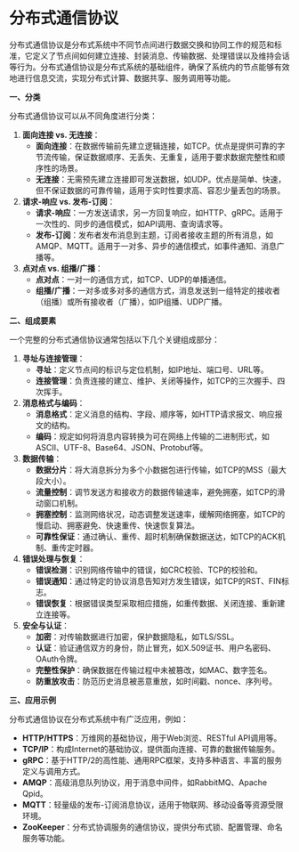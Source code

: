 # 分布式通信协议

分布式通信协议是分布式系统中不同节点间进行数据交换和协同工作的规范和标准，它定义了节点间如何建立连接、封装消息、传输数据、处理错误以及维持会话等行为。分布式通信协议是分布式系统的基础组件，确保了系统内的节点能够有效地进行信息交流，实现分布式计算、数据共享、服务调用等功能。

**一、分类**

分布式通信协议可以从不同角度进行分类：

1. **面向连接 vs. 无连接**：
   - **面向连接**：在数据传输前先建立逻辑连接，如TCP。优点是提供可靠的字节流传输，保证数据顺序、无丢失、无重复，适用于要求数据完整性和顺序性的场景。
   - **无连接**：无需预先建立连接即可发送数据，如UDP。优点是简单、快速，但不保证数据的可靠传输，适用于实时性要求高、容忍少量丢包的场景。
2. **请求-响应 vs. 发布-订阅**：
   - **请求-响应**：一方发送请求，另一方回复响应，如HTTP、gRPC。适用于一次性的、同步的通信模式，如API调用、查询请求等。
   - **发布-订阅**：发布者发布消息到主题，订阅者接收主题的所有消息，如AMQP、MQTT。适用于一对多、异步的通信模式，如事件通知、消息广播等。
3. **点对点 vs. 组播/广播**：
   - **点对点**：一对一的通信方式，如TCP、UDP的单播通信。
   - **组播/广播**：一对多或多对多的通信方式，消息发送到一组特定的接收者（组播）或所有接收者（广播），如IP组播、UDP广播。

**二、组成要素**

一个完整的分布式通信协议通常包括以下几个关键组成部分：

1. **寻址与连接管理**：
   - **寻址**：定义节点间的标识与定位机制，如IP地址、端口号、URL等。
   - **连接管理**：负责连接的建立、维护、关闭等操作，如TCP的三次握手、四次挥手。
2. **消息格式与编码**：
   - **消息格式**：定义消息的结构、字段、顺序等，如HTTP请求报文、响应报文的结构。
   - **编码**：规定如何将消息内容转换为可在网络上传输的二进制形式，如ASCII、UTF-8、Base64、JSON、Protobuf等。
3. **数据传输**：
   - **数据分片**：将大消息拆分为多个小数据包进行传输，如TCP的MSS（最大段大小）。
   - **流量控制**：调节发送方和接收方的数据传输速率，避免拥塞，如TCP的滑动窗口机制。
   - **拥塞控制**：监测网络状况，动态调整发送速率，缓解网络拥塞，如TCP的慢启动、拥塞避免、快速重传、快速恢复算法。
   - **可靠性保证**：通过确认、重传、超时机制确保数据送达，如TCP的ACK机制、重传定时器。
4. **错误处理与恢复**：
   - **错误检测**：识别网络传输中的错误，如CRC校验、TCP的校验和。
   - **错误通知**：通过特定的协议消息告知对方发生错误，如TCP的RST、FIN标志。
   - **错误恢复**：根据错误类型采取相应措施，如重传数据、关闭连接、重新建立连接等。
5. **安全与认证**：
   - **加密**：对传输数据进行加密，保护数据隐私，如TLS/SSL。
   - **认证**：验证通信双方的身份，防止冒充，如X.509证书、用户名密码、OAuth令牌。
   - **完整性保护**：确保数据在传输过程中未被篡改，如MAC、数字签名。
   - **防重放攻击**：防范历史消息被恶意重放，如时间戳、nonce、序列号。

**三、应用示例**

分布式通信协议在分布式系统中有广泛应用，例如：

- **HTTP/HTTPS**：万维网的基础协议，用于Web浏览、RESTful API调用等。
- **TCP/IP**：构成Internet的基础协议，提供面向连接、可靠的数据传输服务。
- **gRPC**：基于HTTP/2的高性能、通用RPC框架，支持多种语言、丰富的服务定义与调用方式。
- **AMQP**：高级消息队列协议，用于消息中间件，如RabbitMQ、Apache Qpid。
- **MQTT**：轻量级的发布-订阅消息协议，适用于物联网、移动设备等资源受限环境。
- **ZooKeeper**：分布式协调服务的通信协议，提供分布式锁、配置管理、命名服务等功能。